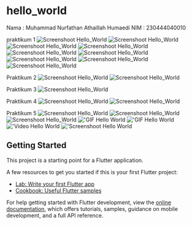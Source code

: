 # hello_world
Nama : Muhammad Nurfathan Athaillah Humaedi
NIM  : 230444040010

praktikum 1
![Screenshoot Hello_World](images/13.png)
![Screenshoot Hello_World](images/14.png)
![Screenshoot Hello_World](images/15.png)
![Screenshoot Hello_World](images/16.png)
![Screenshoot Hello_World](images/17.png)
![Screenshoot Hello_World](images/18.png)
![Screenshoot Hello_World](images/19.png)
![Screenshoot Hello_World](images/20.png)
![Screenshoot Hello_World](images/21.png)

Praktikum 2
![Screenshoot Hello_World](images/11.png)
![Screenshoot Hello_World](images/12.gif)

Praktikum 3
![Screenshoot Hello_World](images/23.png)

Praktikum 4
![Screenshoot Hello_World](images/02.png)
![Screenshoot Hello_World](images/03.png)

Praktikum 5
![Screenshoot Hello_World](images/04.png)
![Screenshoot Hello_World](images/05.png)
![Screenshoot Hello_World](images/06.png)
!['GIF Hello World](images/07.gif)
!['GIF Hello World](images/10.png)
!['Video Hello World](images/08.gif)
!['Screenshoot Hello World](images/09.png)


## Getting Started

This project is a starting point for a Flutter application.

A few resources to get you started if this is your first Flutter project:

- [Lab: Write your first Flutter app](https://docs.flutter.dev/get-started/codelab)
- [Cookbook: Useful Flutter samples](https://docs.flutter.dev/cookbook)

For help getting started with Flutter development, view the
[online documentation](https://docs.flutter.dev/), which offers tutorials,
samples, guidance on mobile development, and a full API reference.
